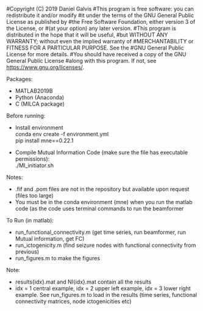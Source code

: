 #Copyright (C) 2019 Daniel Galvis
#This program is free software: you can redistribute it and/or modify
#it under the terms of the GNU General Public License as published by
#the Free Software Foundation, either version 3 of the License, or
#(at your option) any later version.
#This program is distributed in the hope that it will be useful,
#but WITHOUT ANY WARRANTY; without even the implied warranty of
#MERCHANTABILITY or FITNESS FOR A PARTICULAR PURPOSE.  See the
#GNU General Public License for more details.
#You should have received a copy of the GNU General Public License
#along with this program.  If not, see <https://www.gnu.org/licenses/>.   

Packages:   

- MATLAB2019B
- Python (Anaconda)
- C (MILCA package)

Before running:  
- Install environment   
conda env create -f environment.yml  
pip install mne==0.22.1  

- Compile Mutual Information Code (make sure the file has executable permissions):   
./MI_initiator.sh

Notes:
- .fif and .pom files are not in the repository but available upon request (files too large)  
- You must be in the conda environment (mne) when you run the matlab code (as the code uses terminal commands to run the beamformer   


To Run (in matlab):  
- run_functional_connectivity.m (get time series, run beamformer, run Mutual information, get FC)
- run_ictogenicity.m (find seizure nodes with functional connectivity from previous)  
- run_figures.m to make the figures  

Note:
- results{idx}.mat and NI{idx}.mat contain all the results
- idx = 1 central example, idx = 2 upper left example, idx = 3 lower right example. See run_figures.m to load in the results (time series, functional connectivity matrices, node ictogenicities etc)   

